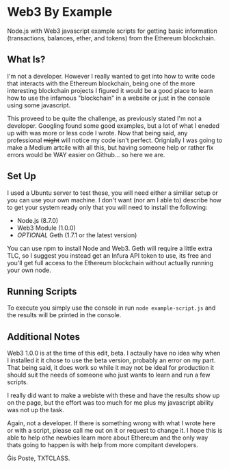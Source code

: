 # Web3 By Example
Node.js with Web3 javascript example scripts for getting basic information (transactions, balances, ether, and tokens) from the Ethereum blockchain.

## What Is?
I'm not a developer. However I really wanted to get into how to write code that interacts with the Ethereum blockchain, being one of the more interesting blockchain projects I figured it would be a good place to learn how to use the infamous "blockchain" in a website or just in the console using some javascript.

This proveed to be quite the challenge, as previously stated I'm not a developer. Googling found some good examples, but a lot of what I eneded up with was more or less code I wrote. Now that being said, any professional ~~might~~ will notice my code isn't perfect. Orignially I was going to make a Medium artcile with all this, but having someone help or rather fix errors would be WAY easier on Github... so here we are.

## Set Up
I used a Ubuntu server to test these, you will need either a similiar setup or you can use your own machine. I don't want (nor am I able to) describe how to get your system ready only that you will need to install the following:

- Node.js (8.7.0)
- Web3 Module (1.0.0)
- *OPTIONAL* Geth (1.7.1 or the latest version)

You can use npm to install Node and Web3. Geth will require a little extra TLC, so I suggest you instead get an Infura API token to use, its free and you'll get full access to the Ethereum blockchain without actually running your own node.

## Running Scripts
To execute you simply use the console in run ```node example-script.js``` and the results will be printed in the console.

## Additional Notes
Web3 1.0.0 is at the time of this edit, beta. I actaully have no idea why when I installed it it chose to use the beta version, probably an error on my part. That being said, it does work so while it may not be ideal for production it should suit the needs of someone who just wants to learn and run a few scripts. 

I really did want to make a webiste with these and have the results show up on the page, but the effort was too much for me plus my javascript ability was not up the task. 

Again, not a developer. If there is something wrong with what I wrote here or with a script, please call me out on it or request to change it. I hope this is able to help othe newbies learn more about Ethereum and the only way thats going to happen is with help from more compitant developers.

Ĝis Poste, TXTCLASS.
